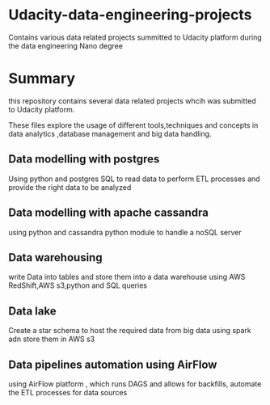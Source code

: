 # Udacity-data-engineering-projects
Contains various data related projects summitted to Udacity platform during the data engineering Nano degree 
# Summary 
this repository contains several data related projects whcih was submitted to Udacity platform.

These files explore the usage of different tools,techniques and concepts in data analytics ,database management and big data handling. 

## Data modelling with postgres

Using python and postgres SQL to read data to perform   ETL processes and provide the right data to be analyzed

## Data modelling with apache cassandra 

using python and cassandra python module to handle a noSQL server 

## Data warehousing 

write Data into tables and store them into a data warehouse using AWS RedShift,AWS s3,python and SQL queries

## Data lake

Create a star schema to host the required data from big data using spark adn store them in AWS s3

## Data pipelines automation using AirFlow

using AirFlow platform , which runs DAGS and allows for backfills, automate the ETL processes for data sources 



